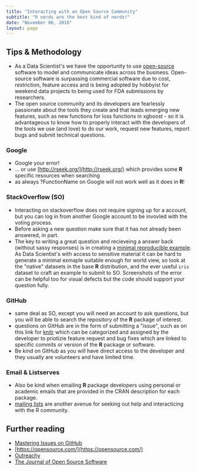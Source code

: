 ```yaml
---
title: "Interacting with an Open Source Community"
subtitle: "R nerds are the best kind of nerds!"
date: "November 06, 2016"
layout: page
---
```





## Tips & Methodology

+ As a Data Scientist's we have the opportunity to use [open-source](https://opensource.org/) software to model and communicate ideas across the business. Open-source software is surpassing commercial software due to cost, restriction, feature access and is being adopted by hobbyist for weekend data projects to being used for FDA submissions by researchers. 
+ The open source community and its developers are fearlessly passionate about the tools they create and that leads emerging new features, such as new functions for loss functions in xgboost - so it is advantageous to know how to properly interact with the developers of the tools we use (and love) to do our work, request new features, report bugs and submit technical questions.

### Google

+ Google your error!
+ ... or use [http://rseek.org/](http://rseek.org/) which provides some **R** specific resources when searching
+ as always ?FunctionName on Google will not work well as it does in **R**!

### StackOverflow (SO)

+ Interacting on stackoverflow does not require signing up for a account, but you can log in from another Google account to be invovled with the voting process.
+ Before asking a new question make sure that it has not already been answered, in part.
+ The key to writing a great question and recieveing a answer back (without sassy responses) is in creating a [minimal reproducible example](http://stackoverflow.com/questions/5963269/how-to-make-a-great-r-reproducible-example). As Data Scientist's with access to sensitive material it can be hard to generate a minimal exmaple suitable enough for world view, so look at the "native" datasets in the base **R** distribution, and the ever useful `iris` dataset to craft an example to submit to SO. Screenshots of the error can be helpful too for visual defects but the code should support your question fully.

### GitHub

+ same deal as SO, except you will need an account to ask questions, but you will be able to search the repository of the **R** package of interest. 
+ questions on GitHub are in the form of submitting a "issue", such as on this link for [knitr](https://github.com/yihui/knitr/issues) which can be categorized and assigned by the developer to priotizie feature request and bug fixes which are linked to specific commits or version of the **R** package or software. 
+ Be kind on GitHub as you will have direct access to the developer and they usually are volunteers and have limited time.


### Email & Listserves

+ Also be kind when emailing **R** package developers using personal or academic emails that are provided in the CRAN description for each package.
+ [mailing lists](https://www.r-project.org/mail.html) are another avenue for seeking out help and interacticing with the R community.

## Further reading

+ [Mastering Issues on GitHub](https://guides.github.com/features/issues/)
+ [https://opensource.com/](https://opensource.com/)
+ [Outreachy](https://www.gnome.org/outreachy/)
+ [The Journal of Open Source Software](http://joss.theoj.org/)

